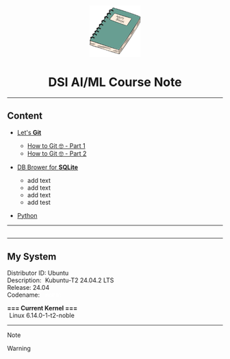 <p align="center">
  <img src="image/notebook.png" alt="" width="120">
</p>

<h1 align="center">DSI AI/ML Course Note</h1>



---
## Content

* [Let's **Git** ](/module_1_git/)
  * [How to Git 🤓 - Part 1](/module_1_git/how_to_Git-01-Setup.md)
  * [How to Git 🤓 - Part 2](/module_1_git/how_to_Git-02-guide_ver02.md)
* [DB Brower for **SQLite**](/module_2_sql/)
  * add text
  * add text
  * add text
  * add test

* [Python]()

---
## 





---
## My System
Distributor ID:	Ubuntu  
Description: <a href="" style="color:1D99F3; padding:0px 5px; border-radius:4px; font-weight:semi-bold; text-decoration:none;">Kubuntu-T2 24.04.2 LTS</a>  
Release:	24.04  
Codename:  <a href="" style="background-color:1B89D0; color:white; padding:0px 9px; border-radius:4px; font-weight:semi-bold; text-decoration:none;">noble</a>



**=== Current Kernel ===**  
<a href="" style="color:1D99F3; padding:0px 5px; border-radius:4px; font-weight:semi-bold; text-decoration:none;">Linux 6.14.0-1-t2-noble  </a>

---

> [!NOTE]
> 

> [!WARNING]
> 

 

